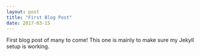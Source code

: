 ```yaml
---
layout: post
title: "First Blog Post"
date: 2017-03-15
---
```


First blog post of many to come! This one is mainly to make sure my Jekyll setup is working. 
